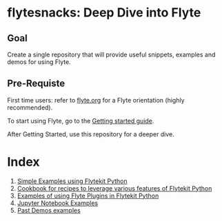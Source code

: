 # flytesnacks: Deep Dive into Flyte

## Goal
Create a single repository that will provide useful snippets, examples and demos for using Flyte. 

## Pre-Requiste
First time users: refer to [flyte.org](https://flyte.org) for a Flyte orientation (highly recommended).

To start using Flyte, go to the [Getting started guide](https://flyte.readthedocs.io/en/latest/tutorials/first_example.html). 

After Getting Started, use this repository for a deeper dive.

# Index
1. [Simple Examples using Flytekit Python](./python)
2. [Cookbook for recipes to leverage various features of Flytekit Python](./cookbook)
3. [Examples of using Flyte Plugins in Flytekit Python](./plugins)
4. [Jupyter Notebook Examples](./notebooks)
5. [Past Demos examples](./demos)



